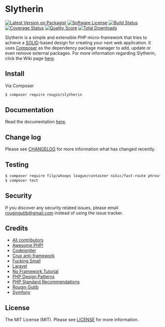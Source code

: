 # Slytherin

[![Latest Version on Packagist][ico-version]][link-packagist]
[![Software License][ico-license]](LICENSE.md)
[![Build Status][ico-travis]][link-travis]
[![Coverage Status][ico-scrutinizer]][link-scrutinizer]
[![Quality Score][ico-code-quality]][link-code-quality]
[![Total Downloads][ico-downloads]][link-downloads]

Slytherin is a simple and extensible PHP micro-framework that tries to achieve a [SOLID](https://en.wikipedia.org/wiki/SOLID_(object-oriented_design))-based design for creating your next web application. It uses [Composer](https://getcomposer.org) as the dependency package manager to add, update or even remove external packages. For more information regarding Slytherin, click the Wiki page [here](https://github.com/rougin/slytherin/wiki).

## Install

Via Composer

``` bash
$ composer require rougin/slytherin
```

## Documentation

Read the documentation [here](https://rougin.github.io/slytherin/basic-usage/).

## Change log

Please see [CHANGELOG][link-changelog] for more information what has changed recently.

## Testing

``` bash
$ composer require filp/whoops league/container nikic/fast-route phroute/phroute rdlowrey/auryn twig/twig zendframework/zend-diactoros zendframework/zend-stratigility --dev
$ composer test
```

## Security

If you discover any security related issues, please email rougingutib@gmail.com instead of using the issue tracker.

## Credits

* [All contributors][link-contributors]
* [Awesome PHP!](https://github.com/ziadoz/awesome-php)
* [Codeigniter](https://codeigniter.com)
* [Crux anti-framework](https://github.com/yuloh/crux)
* [Fucking Small](https://github.com/trq/fucking-small)
* [Laravel](https://laravel.com)
* [No Framework Tutorial](https://github.com/PatrickLouys/no-framework-tutorial)
* [PHP Design Patterns](http://designpatternsphp.readthedocs.org/en/latest)
* [PHP Standard Recommendations](http://www.php-fig.org/psr)
* [Rougin Gutib][link-author]
* [Symfony](http://symfony.com)

## License

The MIT License (MIT). Please see [LICENSE][link-license] for more information.

[ico-code-quality]: https://img.shields.io/scrutinizer/g/rougin/slytherin.svg?style=flat-square
[ico-downloads]: https://img.shields.io/packagist/dt/rougin/slytherin.svg?style=flat-square
[ico-license]: https://img.shields.io/badge/license-MIT-brightgreen.svg?style=flat-square
[ico-scrutinizer]: https://img.shields.io/scrutinizer/coverage/g/rougin/slytherin.svg?style=flat-square
[ico-travis]: https://img.shields.io/travis/rougin/slytherin/master.svg?style=flat-square
[ico-version]: https://img.shields.io/packagist/v/rougin/slytherin.svg?style=flat-square

[link-author]: https://rougin.github.io/
[link-changelog]: https://github.com/rougin/slytherin/blob/master/CHANGELOG.md
[link-code-quality]: https://scrutinizer-ci.com/g/rougin/slytherin
[link-contributors]: https://github.com/rougin/slytherin/contributors
[link-downloads]: https://packagist.org/packages/rougin/slytherin
[link-license]: https://github.com/rougin/slytherin/blob/master/LICENSE.md
[link-packagist]: https://packagist.org/packages/rougin/slytherin
[link-scrutinizer]: https://scrutinizer-ci.com/g/rougin/slytherin/code-structure
[link-travis]: https://travis-ci.org/rougin/slytherin